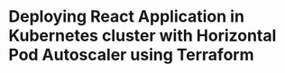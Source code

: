 # Deploying React Application in Kubernetes cluster with Horizontal Pod Autoscaler using Terraform
 
 
